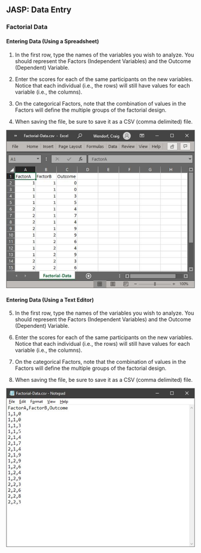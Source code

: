 ## JASP: Data Entry

### Factorial Data 

#### Entering Data (Using a Spreadsheet)

1. In the first row, type the 
 names of the variables you 
 wish to analyze. You should
 represent the Factors
 (Independent Variables) and
 the Outcome (Dependent)
 Variable.

2. Enter the scores for each of 
 the same participants on the 
 new variables. Notice that 
 each individual (i.e., the 
 rows) will still have values 
 for each variable (i.e., the 
 columns).

3. On the categorical Factors,
 note that the combination of 
 values in the Factors will 
 define the multiple groups 
 of the factorial design. 

4. When saving the file, be 
 sure to save it as a CSV 
 (comma delimited) file.

<p align="center"><kbd><img src="image7.png"></kbd></p>

#### Entering Data (Using a Text Editor)

5. In the first row, type the 
 names of the variables you 
 wish to analyze. You should
 represent the Factors
 (Independent Variables) and
 the Outcome (Dependent)
 Variable.

6. Enter the scores for each of 
 the same participants on the 
 new variables. Notice that 
 each individual (i.e., the 
 rows) will still have values 
 for each variable (i.e., the 
 columns).

7. On the categorical Factors,
 note that the combination of 
 values in the Factors will 
 define the multiple groups 
 of the factorial design. 

8. When saving the file, be 
 sure to save it as a CSV 
 (comma delimited) file.

<p align="center"><kbd><img src="image8.png"></kbd></p>
